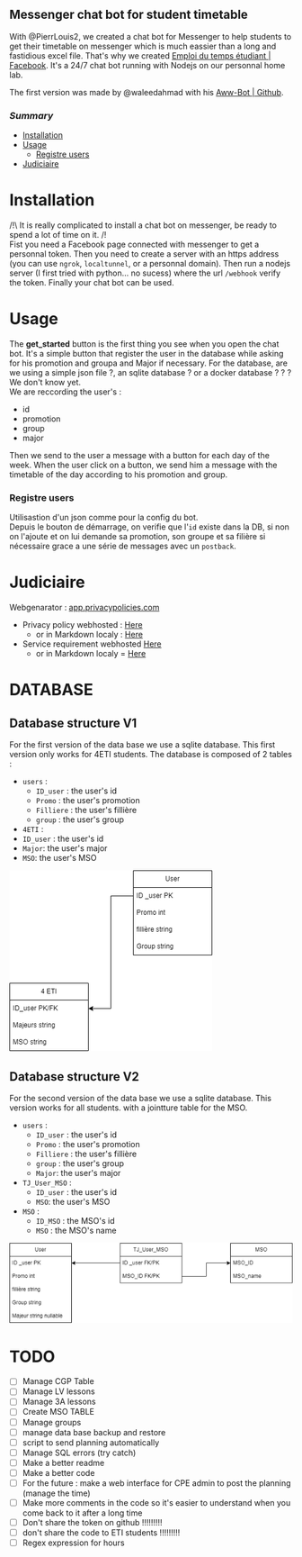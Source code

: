 ## Messenger chat bot for student timetable

With @PierrLouis2, we created a chat bot for Messenger to help students to get their timetable on messenger which is much eassier than a long and fastidious excel file. 
That's why we created [Emploi du temps étudiant | Facebook](https://www.facebook.com/profile.php?id=100090431688914). 
It's a 24/7 chat bot running with Nodejs on our personnal home lab.

The first version was made by @waleedahmad with his [Aww-Bot | Github](https://github.com/waleedahmad/Aww-Bot).

### _Summary_

- [Installation](#installation)
- [Usage](#usage)
    - [Registre users](#registre-users)
- [Judiciaire](#judiciaire)

# Installation

/!\ It is really complicated to install a chat bot on messenger, be ready to spend a lot of time on it. /!\
Fist you need a Facebook page connected with messenger to get a personnal token. Then you need to create a server with an https address (you can use `ngrok`, `localtunnel`, or a personnal domain). Then run a nodejs server (I first tried with python... no sucess) where the url `/webhook` verify the token. Finally your chat bot can be used.

# Usage

The **get_started** button is the first thing you see when you open the chat bot. It's a simple button that register the user in the database while asking for his promotion and groupa and Major if necessary.
For the database, are we using a simple json file ?, an sqlite database ? or a docker database ? ? ? We don't know yet.  
We are reccording the user's :
 - id
 - promotion
 - group
 - major  

Then we send to the user a message with a button for each day of the week. When the user click on a button, we send him a message with the timetable of the day according to his promotion and group.

### Registre users

Utilisastion d'un json comme pour la config du bot.  
Depuis le bouton de démarrage, on verifie que l'`id` existe dans la DB, si non on l'ajoute et on lui demande sa promotion, son groupe et sa filière si nécessaire grace a une série de messages avec un `postback`. 

# Judiciaire

Webgenarator : [app.privacypolicies.com](https://app.privacypolicies.com/profile/agreements)
- Privacy policy webhosted : [Here](https://www.privacypolicies.com/live/b31b8520-640b-40d1-b43c-52033d7e05fa)
  - or in Markdown localy : [Here](./Docs/PrivacyPolicy.md)
- Service requirement webhosted [Here](https://www.privacypolicies.com/live/897d7376-61c0-473c-834b-cfcf6d0d0dcd)
  - or in Markdown localy = [Here](./Docs/ServiceRequirement.md)


# DATABASE
## Database structure V1

For the first version of the data base we use a sqlite database. This first version only works for 4ETI students.
The database is composed of 2 tables :
 - `users` : 
    - `ID_user` : the user's id
    - `Promo` : the user's promotion
    - `Filliere` : the user's fillière
    - `group` : the user's group
 - `4ETI` :
  - `ID_user` : the user's id
  - `Major`: the user's major
  - `MSO`: the user's MSO

![Database structure V1](ReadmeImages/DBV1.png)

## Database structure V2

For the second version of the data base we use a sqlite database. This version works for all students. with a jointture table for the MSO.

- `users` : 
    - `ID_user` : the user's id
    - `Promo` : the user's promotion
    - `Filliere` : the user's fillière
    - `group` : the user's group
    - `Major`: the user's major
- `TJ_User_MSO` :
  - `ID_user` : the user's id
  - `MSO`: the user's MSO
- `MSO` :
  - `ID_MSO` : the MSO's id
  - `MSO` : the MSO's name

![Database structure V1](ReadmeImages/DBV2.png)

# TODO

- [ ] Manage CGP Table
- [ ] Manage LV lessons
- [ ] Manage 3A lessons
- [ ] Create MSO TABLE
- [ ] Manage groups
- [ ] manage data base backup and restore
- [ ] script to send planning automatically
- [ ] Manage SQL errors (try catch)
- [ ] Make a better readme 
- [ ] Make a better code
- [ ] For the future : make a web interface for CPE admin to post the planning (manage the time)
- [ ] Make more comments in the code so it's easier to understand when you come back to it after a long time
- [ ] Don't share the token on github !!!!!!!!!
- [ ] don't share the code to  ETI students !!!!!!!!!
- [ ] Regex expression for hours 